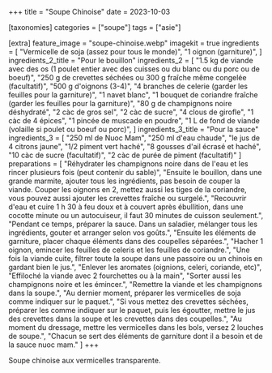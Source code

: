 +++
title = "Soupe Chinoise"
date = 2023-10-03

[taxonomies]
categories = ["soupe"]
tags = ["asie"]

[extra]
feature_image = "soupe-chinoise.webp"
imagekit = true
ingredients = [
  "Vermicelle de soja (assez pour tous le monde)",
  "1 oignon (garniture)",
]
ingredients_2_title = "Pour le bouillon"
ingredients_2 = [
  "1.5 kg de viande avec des os (1 poulet entier avec des cuisses ou du blanc ou du porc ou de boeuf)",
  "250 g de crevettes séchées ou 300 g fraîche même congelée (facultatif)",
  "500 g d'oignons (3-4)",
  "4 branches de celerie (garder les feuilles pour la garniture)",
  "1 navet blanc",
  "1 bouquet de coriandre fraîche (garder les feuilles pour la garniture)",
  "80 g de champignons noire déshydraté",
  "2 càc de gros sel",
  "2 càc de sucre",
  "4 clous de girofle",
  "1 càc de 4 épices",
  "1 pincée de muscade en poudre",
  "1 L de fond de viande (volaille si poulet ou boeuf ou porc)",
]
ingredients_3_title = "Pour la sauce"
ingredients_3 = [
  "250 ml de Nuoc Mam",
  "250 ml d'eau chaude",
  "le jus de 4 citrons jaune",
  "1/2 piment vert haché",
  "8 gousses d'ail écrasé et haché",
  "10 càc de sucre (facultatif)",
  "2 càc de purée de piment (facultatif)"
]
preparations = [
  "Réhydrater les champignons noire dans de l'eau et les rincer plusieurs fois (peut contenir du sable)",
  "Ensuite le bouillon, dans une grande marmite, ajouter tous les ingrédients, pas besoin de couper la viande. Couper les oignons en 2, mettez aussi les tiges de la coriandre, vous pouvez aussi ajouter les crevettes fraîche ou surgelé.",
  "Recouvrir d'eau et cuire 1 h 30 à feu doux et à couvert après ébullition, dans une cocotte minute ou un autocuiseur, il faut 30 minutes de cuisson seulement.",
  "Pendant ce temps, préparer la sauce. Dans un saladier, mélanger tous les ingrédients, gouter et arranger selon vos goûts.",
  "Ensuite les éléments de garniture, placer chaque éléments dans des coupelles séparées.",
  "Hacher 1 oignon, emincer les feuilles de celeris et les feuilles de coriandre.",
  "Une fois la viande cuite, filtrer toute la soupe dans une passoire ou un chinois en gardant bien le jus.",
  "Enlever les aromates (oignions, celeri, coriande, etc)",
  "Effiloché la viande avec 2 fourchettes ou à la main",
  "Sorter aussi les champignons noire et les émincer.",
  "Remettre la viande et les champignons dans la soupe.",
  "Au dernier moment, préparer les vermicelles de soja comme indiquer sur le paquet.",
  "Si vous mettez des crevettes séchées, préparer les comme indiquer sur le paquet, puis les égoutter, mettre le jus des crevettes dans la soupe et les crevettes dans des coupelles.",
  "Au moment du dressage, mettre les vermicelles dans les bols, versez 2 louches de soupe.",
  "Chacun se sert des éléments de garniture dont il a besoin et de la sauce nuoc mam."
]
+++

Soupe chinoise aux vermicelles transparente.
